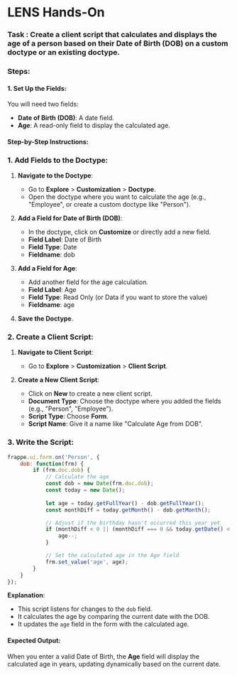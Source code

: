 # LENS Hands-On

### **Task : Create a client script that calculates and displays the age of a person based on their Date of Birth (DOB) on a custom doctype or an existing doctype.**

### Steps:

#### 1. **Set Up the Fields**:

You will need two fields:

-   **Date of Birth (DOB)**: A date field.
-   **Age**: A read-only field to display the calculated age.

#### Step-by-Step Instructions:

### **1. Add Fields to the Doctype:**

1.  **Navigate to the Doctype**:
    
    -   Go to **Explore** > **Customization** > **Doctype**.
    -   Open the doctype where you want to calculate the age (e.g., "Employee", or create a custom doctype like "Person").
2.  **Add a Field for Date of Birth (DOB)**:
    
    -   In the doctype, click on **Customize** or directly add a new field.
    -   **Field Label**: Date of Birth
    -   **Field Type**: Date
    -   **Fieldname**: dob
3.  **Add a Field for Age**:
    
    -   Add another field for the age calculation.
    -   **Field Label**: Age
    -   **Field Type**: Read Only (or Data if you want to store the value)
    -   **Fieldname**: age
4.  **Save the Doctype**.
    

### **2. Create a Client Script**:

1.  **Navigate to Client Script**:
    
    -   Go to **Explore** > **Customization** > **Client Script**.
2.  **Create a New Client Script**:
    
    -   Click on **New** to create a new client script.
    -   **Document Type**: Choose the doctype where you added the fields (e.g., "Person", "Employee").
    -   **Script Type**: Choose **Form**.
    -   **Script Name**: Give it a name like "Calculate Age from DOB".
### **3. Write the Script**:
``` javascript 
frappe.ui.form.on('Person', {
    dob: function(frm) {
        if (frm.doc.dob) {
            // Calculate the age
            const dob = new Date(frm.doc.dob);
            const today = new Date();
            
            let age = today.getFullYear() - dob.getFullYear();
            const monthDiff = today.getMonth() - dob.getMonth();

            // Adjust if the birthday hasn't occurred this year yet
            if (monthDiff < 0 || (monthDiff === 0 && today.getDate() < dob.getDate())) {
                age--;
            }

            // Set the calculated age in the Age field
            frm.set_value('age', age);
        }
    }
});
```
**Explanation**:

-   This script listens for changes to the `dob` field.
-   It calculates the age by comparing the current date with the DOB.
-   It updates the `age` field in the form with the calculated age.

#### Expected Output:

When you enter a valid Date of Birth, the **Age** field will display the calculated age in years, updating dynamically based on the current date.
<!--stackedit_data:
eyJoaXN0b3J5IjpbLTEyMzIzMDg5ODEsLTIwODg3NDY2MTIsNz
MwOTk4MTE2XX0=
-->